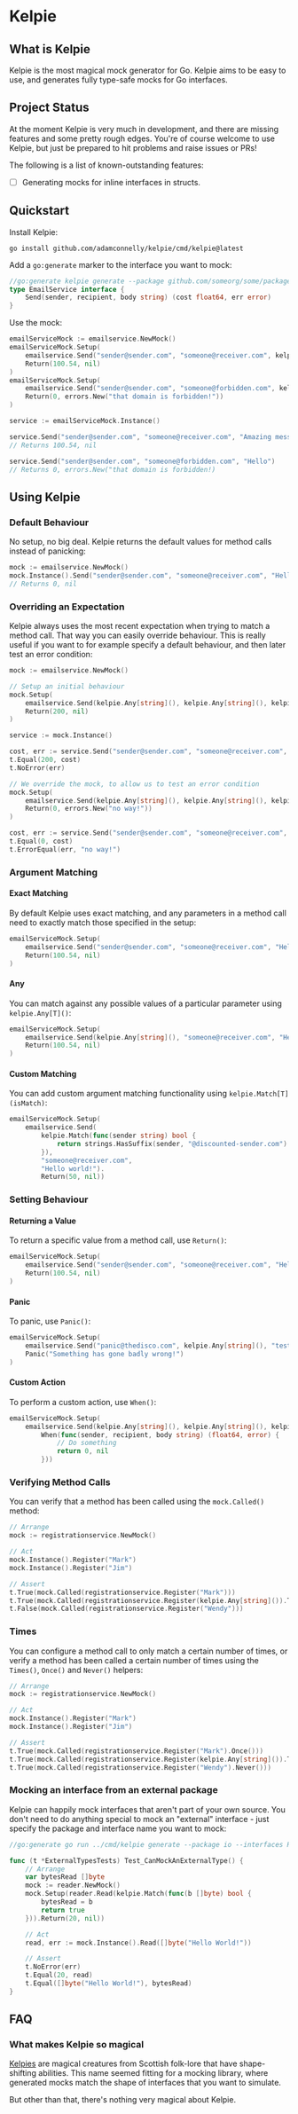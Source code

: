 # Kelpie

## What is Kelpie

Kelpie is the most magical mock generator for Go. Kelpie aims to be easy to use, and generates fully type-safe mocks for Go interfaces.

## Project Status

At the moment Kelpie is very much in development, and there are missing features and some pretty rough edges. You're of course welcome to use Kelpie, but just be prepared to hit problems and raise issues or PRs!

The following is a list of known-outstanding features:

- [ ] Generating mocks for inline interfaces in structs.

## Quickstart

Install Kelpie:

```shell
go install github.com/adamconnelly/kelpie/cmd/kelpie@latest
```

Add a `go:generate` marker to the interface you want to mock:

```go
//go:generate kelpie generate --package github.com/someorg/some/package --interfaces EmailService
type EmailService interface {
	Send(sender, recipient, body string) (cost float64, err error)
}
```

Use the mock:

```go
emailServiceMock := emailservice.NewMock()
emailServiceMock.Setup(
	emailservice.Send("sender@sender.com", "someone@receiver.com", kelpie.Any[string]()).
	Return(100.54, nil)
)
emailServiceMock.Setup(
	emailservice.Send("sender@sender.com", "someone@forbidden.com", kelpie.Any[string]()).
	Return(0, errors.New("that domain is forbidden!"))
)

service := emailServiceMock.Instance()

service.Send("sender@sender.com", "someone@receiver.com", "Amazing message")
// Returns 100.54, nil

service.Send("sender@sender.com", "someone@forbidden.com", "Hello")
// Returns 0, errors.New("that domain is forbidden!)
```

## Using Kelpie

### Default Behaviour

No setup, no big deal. Kelpie returns the default values for method calls instead of panicking:

```go
mock := emailservice.NewMock()
mock.Instance().Send("sender@sender.com", "someone@receiver.com", "Hello world")
// Returns 0, nil
```

### Overriding an Expectation

Kelpie always uses the most recent expectation when trying to match a method call. That way you can easily override behaviour. This is really useful if you want to for example specify a default behaviour, and then later test an error condition:

```go
mock := emailservice.NewMock()

// Setup an initial behaviour
mock.Setup(
	emailservice.Send(kelpie.Any[string](), kelpie.Any[string](), kelpie.Any[string]()).
	Return(200, nil)
)

service := mock.Instance()

cost, err := service.Send("sender@sender.com", "someone@receiver.com", "Hello world")
t.Equal(200, cost)
t.NoError(err)

// We override the mock, to allow us to test an error condition
mock.Setup(
	emailservice.Send(kelpie.Any[string](), kelpie.Any[string](), kelpie.Any[string]()).
	Return(0, errors.New("no way!"))
)

cost, err := service.Send("sender@sender.com", "someone@receiver.com", "Hello world")
t.Equal(0, cost)
t.ErrorEqual(err, "no way!")
```

### Argument Matching

#### Exact Matching

By default Kelpie uses exact matching, and any parameters in a method call need to exactly match those specified in the setup:

```go
emailServiceMock.Setup(
	emailservice.Send("sender@sender.com", "someone@receiver.com", "Hello world").
	Return(100.54, nil)
)
```

#### Any

You can match against any possible values of a particular parameter using `kelpie.Any[T]()`:

```go
emailServiceMock.Setup(
	emailservice.Send(kelpie.Any[string](), "someone@receiver.com", "Hello world").
	Return(100.54, nil)
)
```

#### Custom Matching

You can add custom argument matching functionality using `kelpie.Match[T](isMatch)`:

```go
emailServiceMock.Setup(
	emailservice.Send(
		kelpie.Match(func(sender string) bool {
			return strings.HasSuffix(sender, "@discounted-sender.com")
		}),
		"someone@receiver.com",
		"Hello world!").
		Return(50, nil))
```

### Setting Behaviour

#### Returning a Value

To return a specific value from a method call, use `Return()`:

```go
emailServiceMock.Setup(
	emailservice.Send("sender@sender.com", "someone@receiver.com", "Hello world").
	Return(100.54, nil)
)
```

#### Panic

To panic, use `Panic()`:

```go
emailServiceMock.Setup(
	emailservice.Send("panic@thedisco.com", kelpie.Any[string](), "testing").
	Panic("Something has gone badly wrong!")
)
```

#### Custom Action

To perform a custom action, use `When()`:

```go
emailServiceMock.Setup(
	emailservice.Send(kelpie.Any[string](), kelpie.Any[string](), kelpie.Any[string]()).
		When(func(sender, recipient, body string) (float64, error) {
			// Do something
			return 0, nil
		}))
```

### Verifying Method Calls

You can verify that a method has been called using the `mock.Called()` method:

```go
// Arrange
mock := registrationservice.NewMock()

// Act
mock.Instance().Register("Mark")
mock.Instance().Register("Jim")

// Assert
t.True(mock.Called(registrationservice.Register("Mark")))
t.True(mock.Called(registrationservice.Register(kelpie.Any[string]()).Times(2)))
t.False(mock.Called(registrationservice.Register("Wendy")))
```

### Times

You can configure a method call to only match a certain number of times, or verify a method has been called a certain number of times using the `Times()`, `Once()` and `Never()` helpers:

```go
// Arrange
mock := registrationservice.NewMock()

// Act
mock.Instance().Register("Mark")
mock.Instance().Register("Jim")

// Assert
t.True(mock.Called(registrationservice.Register("Mark").Once()))
t.True(mock.Called(registrationservice.Register(kelpie.Any[string]()).Times(2)))
t.True(mock.Called(registrationservice.Register("Wendy").Never()))
```

### Mocking an interface from an external package

Kelpie can happily mock interfaces that aren't part of your own source. You don't need to do anything special to mock an "external" interface - just specify the package and interface name you want to mock:

```go
//go:generate go run ../cmd/kelpie generate --package io --interfaces Reader

func (t *ExternalTypesTests) Test_CanMockAnExternalType() {
	// Arrange
	var bytesRead []byte
	mock := reader.NewMock()
	mock.Setup(reader.Read(kelpie.Match(func(b []byte) bool {
		bytesRead = b
		return true
	})).Return(20, nil))

	// Act
	read, err := mock.Instance().Read([]byte("Hello World!"))

	// Assert
	t.NoError(err)
	t.Equal(20, read)
	t.Equal([]byte("Hello World!"), bytesRead)
}
```

## FAQ

### What makes Kelpie so magical

[Kelpies](https://en.wikipedia.org/wiki/Kelpie) are magical creatures from Scottish folk-lore that have shape-shifting abilities. This name seemed fitting for a mocking library, where generated mocks match the shape of interfaces that you want to simulate.

But other than that, there's nothing very magical about Kelpie.

